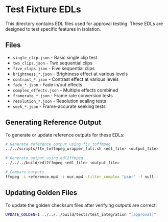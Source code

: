 # Test Fixture EDLs

This directory contains EDL files used for approval testing. These EDLs are designed to test specific features in isolation.

## Files

- `single_clip.json` - Basic single clip test
- `two_clips.json` - Two sequential clips
- `five_clips.json` - Five sequential clips
- `brightness_*.json` - Brightness effect at various levels
- `contrast_*.json` - Contrast effect at various levels
- `fade_*.json` - Fade in/out effects
- `complex_effects.json` - Multiple effects combined
- `framerate_*.json` - Frame rate conversion tests
- `resolution_*.json` - Resolution scaling tests
- `seek_*.json` - Frame-accurate seeking tests

## Generating Reference Output

To generate or update reference outputs for these EDLs:

```bash
# Generate reference output using ftv_toffmpeg
../../scripts/ftv_toffmpeg_wrapper_full.sh <edl_file> <output_file>

# Generate output using edl2ffmpeg
../../../build/edl2ffmpeg <edl_file> <output_file>

# Compare outputs
ffmpeg -i reference.mp4 -i our.mp4 -filter_complex "psnr" -f null -
```

## Updating Golden Files

To update the golden checksum files after verifying outputs are correct:

```bash
UPDATE_GOLDEN=1 ../../../build/tests/test_integration "[approval]"
```